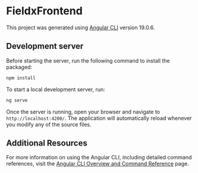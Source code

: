 # FieldxFrontend

This project was generated using [Angular CLI](https://github.com/angular/angular-cli) version 19.0.6.

## Development server

Before starting the server, run the following command to install the packaged:

```bash
npm install
```

To start a local development server, run:

```bash
ng serve
```

Once the server is running, open your browser and navigate to `http://localhost:4200/`. The application will automatically reload whenever you modify any of the source files.

## Additional Resources

For more information on using the Angular CLI, including detailed command references, visit the [Angular CLI Overview and Command Reference](https://angular.dev/tools/cli) page.
